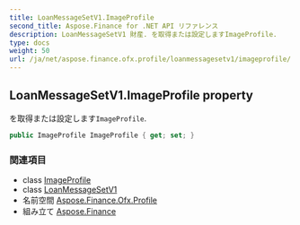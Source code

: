 ```yaml
---
title: LoanMessageSetV1.ImageProfile
second_title: Aspose.Finance for .NET API リファレンス
description: LoanMessageSetV1 財産. を取得または設定しますImageProfile.
type: docs
weight: 50
url: /ja/net/aspose.finance.ofx.profile/loanmessagesetv1/imageprofile/
---
```

## LoanMessageSetV1.ImageProfile property

を取得または設定します`ImageProfile`.

```csharp
public ImageProfile ImageProfile { get; set; }
```

### 関連項目

* class [ImageProfile](../../imageprofile/)
* class [LoanMessageSetV1](../)
* 名前空間 [Aspose.Finance.Ofx.Profile](../../loanmessagesetv1/)
* 組み立て [Aspose.Finance](../../../)


